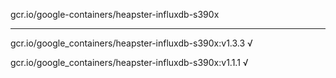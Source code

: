 gcr.io/google-containers/heapster-influxdb-s390x 

----
gcr.io/google_containers/heapster-influxdb-s390x:v1.3.3 √

gcr.io/google_containers/heapster-influxdb-s390x:v1.1.1 √

